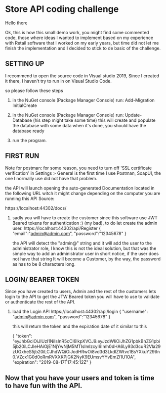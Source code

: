 # Store API coding challenge
Hello there

Ok, this is how this small demo work, you might find some commented code, those where ideas I wanted to implement based on my experience with Retail software that I worked on my early years, but time did not let me finish the implementation and I decided to stick to de basic of the challenge.

SETTING UP
----------------------------------------------------------------------------------
I recommend to open the source code in Visual studio 2019, Since I created it there, I haven't try to run in on Visual Studio Code.

so please follow these steps

1. in the NuGet console (Package Manager Console) run: Add-Migration InitialCreate
2. in the NuGet console (Package Manager Console) run: Update-Database (his step might take some time)
    this will create and populate the database with some data when it's done, you should have the database ready

3. run the program.

FIRST RUN 
----------------------------------------------------------------------------------
Note for postman: for some reason, you need to turn off 'SSL certificate verification' in Settings > General
is the first time I use Postman, SoapUI, the one I normally use did not have that problem.

the API will launch opening the auto-generated Documentation located in the following URL witch it might change depending on the computer you are running this API Source:

https://localhost:44302/docs/

1. sadly you will have to create the customer since this software use JWT Beared tokens for authentication :) (my bad), to do let create the admin user.
    https://localhost:44302/api/Register
    {
        "email":"admin@admin.com",
        "password":"12345678"
    }

    the API will detect the "admin@" string and it will add the user to the administrator role, I know this is not the ideal solution, but that was the simple way to add an administrator user in short notice, if the user does not have that string It will become a Customer, by the way, the password as has to be 8 characters long.

LOGIN/ BEARER TOKEN
----------------------------------------------------------------------------------
Since you have created to users, Admin and the rest of the customers lets login to the API to get the JTW Beared token you will have to use to validate or authenticate the rest of the API.

1. load the Login API
    https://localhost:44302/api/login
    {
        "username": "admin@admin.com",
        "password":"12345678"
    }
    
    this will return the token and the expiration date of it similar to this
    
    {
        "token": "eyJhbGciOiJIUzI1NiIsInR5cCI6IkpXVCJ9.eyJzdWIiOiJhZG1pbkBhZG1pbi5jb20iLCJleHAiOjE1NjYwNjM5MTIsImlzcyI6Imh0dHA6Ly93d3cuR2Vla29zUGxheS5jb20iLCJhdWQiOiJodHRwOi8vd3d3LkdlZWtvc1BsYXkuY29tIn0.VZcx1G0d0oRmRVXXKPjGK2NyK9EUmsvYYvEmZI1U1OA",
        "expiration": "2019-08-17T17:45:12Z"
    }

Now that you have your users and token is time to have fun with the API.
----------------------------------------------------------------------------------
